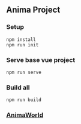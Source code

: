 ## Anima Project
### Setup
```
npm install
npm run init
```

### Serve base vue project
```
npm run serve
```

### Build all
```
npm run build
```


### [AnimaWorld](https://animaworld.net/)